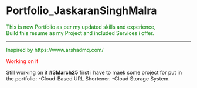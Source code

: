 # Portfolio_JaskaranSinghMalra

<p style="color: green;">This is new Portfolio as per my updated skills and experience,<br>
Build this resume as my Project and included Services i offer.</p>
<hr>
<p style="color: green;">Inspired by https://www.arshadmq.com/</p>
<p style="color: red;">Working on it</p>
Still working on it <b>#3March25</b>
first i have to maek some project for put in the portfolio:
-Cloud-Based URL Shortener.
-Cloud Storage System.
